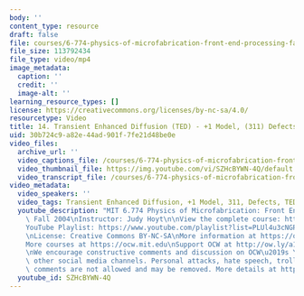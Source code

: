 ```yaml
---
body: ''
content_type: resource
draft: false
file: courses/6-774-physics-of-microfabrication-front-end-processing-fall-2004/mit6_774f04_lec14_360p_16_9.mp4
file_size: 113792434
file_type: video/mp4
image_metadata:
  caption: ''
  credit: ''
  image-alt: ''
learning_resource_types: []
license: https://creativecommons.org/licenses/by-nc-sa/4.0/
resourcetype: Video
title: 14. Transient Enhanced Diffusion (TED) - +1 Model, (311) Defects and TED Introduction
uid: 30b724c9-a82e-44ad-901f-7fe21d48be0e
video_files:
  archive_url: ''
  video_captions_file: /courses/6-774-physics-of-microfabrication-front-end-processing-fall-2004/1R7ep8KExTsLEkoCm-NCVw5w0mI44qQ8g_transcript.webvtt
  video_thumbnail_file: https://img.youtube.com/vi/SZHcBYWN-4Q/default.jpg
  video_transcript_file: /courses/6-774-physics-of-microfabrication-front-end-processing-fall-2004/1R7ep8KExTsLEkoCm-NCVw5w0mI44qQ8g_transcript.pdf
video_metadata:
  video_speakers: ''
  video_tags: Transient Enhanced Diffusion, +1 Model, 311, Defects, TED
  youtube_description: "MIT 6.774 Physics of Microfabrication: Front End Processing,\
    \ Fall 2004\nInstructor: Judy Hoyt\n\nView the complete course: https://ocw.mit.edu/courses/6-774-physics-of-microfabrication-front-end-processing-fall-2004/\n\
    YouTube Playlist: https://www.youtube.com/playlist?list=PLUl4u3cNGP61IMhYaHL_x-RzNUIDJD9XK\n\
    \nLicense: Creative Commons BY-NC-SA\nMore information at https://ocw.mit.edu/terms\n\
    More courses at https://ocw.mit.edu\nSupport OCW at http://ow.ly/a1If50zVRlQ\n\
    \nWe encourage constructive comments and discussion on OCW\u2019s YouTube and\
    \ other social media channels. Personal attacks, hate speech, trolling, and inappropriate\
    \ comments are not allowed and may be removed. More details at https://ocw.mit.edu/comments."
  youtube_id: SZHcBYWN-4Q
---
```

